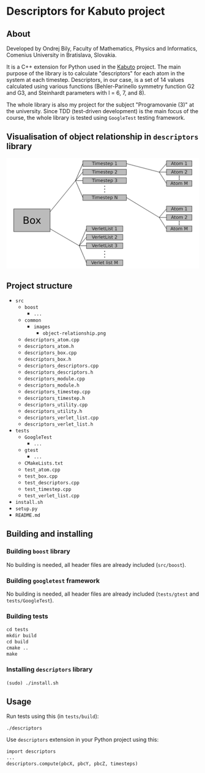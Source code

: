 # Descriptors for Kabuto project

## About

Developed by Ondrej Bily, Faculty of Mathematics, Physics and Informatics, Comenius University in Bratislava, Slovakia.

It is a C++ extension for Python used in the [Kabuto](https://github.com/ondrej17/kabuto) project. The main purpose of the library is to calculate "descriptors" for each atom in the system at each timestep. Descriptors, in our case, is a set of 14 values calculated using various functions (Behler-Parinello symmetry function G2 and G3, and Steinhardt parameters with l = 6, 7, and 8). 

The whole library is also my project for the subject "Programovanie (3)" at the university. Since TDD (test-driven development) is the main focus of the course, the whole library is tested using `GoogleTest` testing framework.


## Visualisation of object relationship in `descriptors` library 

![object-relationship](src/common/images/object-relationship.png)


## Project structure 

* `src`
  * `boost`
    * `...`
  * `common`
    * `images`
      * `object-relationship.png`
  * `descriptors_atom.cpp`
  * `descriptors_atom.h`
  * `descriptors_box.cpp`
  * `descriptors_box.h`
  * `descriptors_descriptors.cpp`
  * `descriptors_descriptors.h`
  * `descriptors_module.cpp`
  * `descriptors_module.h`
  * `descriptors_timestep.cpp`
  * `descriptors_timestep.h`
  * `descriptors_utility.cpp`
  * `descriptors_utility.h`
  * `descriptors_verlet_list.cpp`
  * `descriptors_verlet_list.h`
* `tests`
  * `GoogleTest`
    * `...`
  * `gtest`
    * `...`
  * `CMakeLists.txt`
  * `test_atom.cpp`
  * `test_box.cpp`
  * `test_descriptors.cpp`
  * `test_timestep.cpp`
  * `test_verlet_list.cpp`
* `install.sh`
* `setup.py`
* `README.md`

## Building and installing

### Building `boost` library

No building is needed, all header files are already included (`src/boost`).

### Building `googletest` framework

No building is needed, all header files are already included (`tests/gtest` and `tests/GoogleTest`).

### Building tests

    cd tests 
    mkdir build
    cd build
    cmake ..
    make 

### Installing `descriptors` library

    (sudo) ./install.sh
     
## Usage

Run tests using this (in `tests/build`):

    ./descriptors

Use `descriptors` extension in your Python project using this:

    import descriptors
    ...
    descriptors.compute(pbcX, pbcY, pbcZ, timesteps)